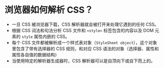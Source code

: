 # 浏览器如何解析 CSS？

- 一旦 CSS 被浏览器下载，CSS 解析器就会被打开来处理它遇到的任何 CSS。
- 根据 CSS 词法和句法分析 CSS 文件和 `<style>` 标签包含的内容以及 DOM 元素的 `style` 属性内嵌的 CSS。
- 每个 CSS 文件都被解析成一个样式表对象（`StyleSheet object`），这个对象里包含了带有选择器的 CSS 规则，和对应 CSS 语法的对象（选择器、属性和属性各自值的数据结构）
- 当使用特定的解析器生成器时，CSS 解析器可以是自顶向下或自下而上的。

